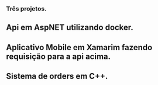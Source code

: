 ### Três projetos.

## Api em AspNET utilizando docker.

## Aplicativo Mobile em Xamarim fazendo requisição para a api acima.

## Sistema de orders em C++.
